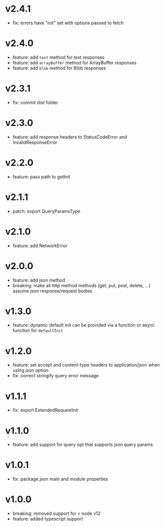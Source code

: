 # v2.4.1

- fix: errors have "init" set with options passed to fetch

# v2.4.0

- feature: add `text` method for text responses
- feature: add `arrayBuffer` method for ArrayBuffer responses
- feature: add `blob` method for Blob responses

# v2.3.1

- fix: commit dist folder

# v2.3.0

- feature: add response headers to StatusCodeError and InvalidResponseError

# v2.2.0

- feature: pass path to getInit

# v2.1.1

- patch: export QueryParamsType

# v2.1.0

- feature: add NetworkError

# v2.0.0

- feature: add json method
- breaking: make all http method methods (get, put, post, delete, ...) assume json response/request bodies

# v1.3.0

- feature: dynamic default init can be provided via a function or async function for `defaultInit`

# v1.2.0

- feature: set accept and content-type headers to application/json when using json option
- fix: correct stringify query error message

# v1.1.1

- fix: export ExtendedRequestInit

# v1.1.0

- feature: add support for query opt that supports json query params

# v1.0.1

- fix: package.json main and module properties

# v1.0.0

- breaking: removed support for < node v12
- feature: added typescript support
